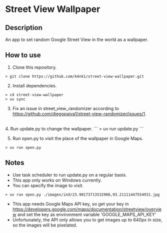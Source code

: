 # Street View Wallpaper
## Description
An app to set random Google Street View in the world as a wallpaper.
## How to use
1. Clone this repository.
```
> git clone https://github.com/k4nk1/street-view-wallpaper.git
```

2. Install dependencies.
```
> cd street-view-wallpaper
> uv sync
```

3. Fix an issue in street_view_randomizer according to https://github.com/diegopaiva1/street-view-randomizer/issues/1.
<br>
4. Run update.py to change the wallpaper.
```
> uv run update.py
```

5. Run open.py to visit the place of the wallpaper in Google Maps.
```
> uv run open.py
```

## Notes
- Use task scheduler to run update.py on a regular basis.
- This app only works on Windows currently.
- You can specify the image to visit.
```
> uv run open.py ./images/ind/23.90173713532966,93.21111447554931.jpg
```
- This app needs Google Maps API key, so get your key in https://developers.google.com/maps/documentation/streetview/overview and set the key as environment variable 'GOOGLE_MAPS_API_KEY'
- Unfortunately, the API only allows you to get images up to 640px in size, so the images will be pixelated.